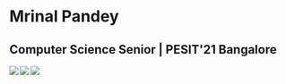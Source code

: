 # Mrinal Pandey
## Computer Science Senior | PESIT'21 Bangalore

[<img align="left" src="https://img.icons8.com/fluent/48/000000/portfolio.png"/>][portfolio]
[<img align="left" src="https://img.icons8.com/color/48/000000/linkedin.png"/>][linkedin]
[<img align="left" src="https://img.icons8.com/fluent/48/000000/twitter.png"/>][twitter] 

<!--
**mrinal-pandey/mrinal-pandey** is a ✨ _special_ ✨ repository because its `README.md` (this file) appears on your GitHub profile.

Here are some ideas to get you started:

- 🔭 I’m currently working on ...
- 🌱 I’m currently learning ...
- 👯 I’m looking to collaborate on ...
- 🤔 I’m looking for help with ...
- 💬 Ask me about ...
- 📫 How to reach me: ...
- 😄 Pronouns: ...
- ⚡ Fun fact: ...
-->

[portfolio]: https://mrinal-pandey.github.io/
[linkedin]: https://www.linkedin.com/in/mrinal-pandey-pes/
[twitter]: https://twitter.com/mrinalpandey_
